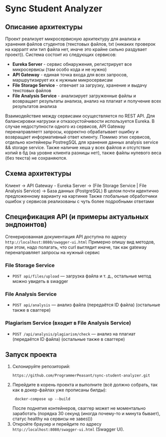 # Sync Student Analyzer

## Описание архитектуры

Проект реализует микросервисную архитектуру для анализа и хранения файлов студентов (текстовых файлов, txt (никаких проверок на каррапт или тип файла нет, иначе это крайне сильно раздувает проект)). Система состоит из следующих сервисов:

- **Eureka Server** - сервис обнаружения, регистрирует все микросервисы (там особо кода и не нужно)
- **API Gateway** - единая точка входа для всех запросов, маршрутизирует их к нужным микросервисам
- **File Storage Service** - отвечает за загрузку, хранение и выдачу текстовых файлов
- **File Analysis Service** - анализирует загруженные файлы и возвращает результаты анализа, анализ на плагиат и получение всех результатов анализа

Взаимодействие между сервисами осуществляется по REST API. Для балансировки нагрузки и отказоустойчивости используется Eureka. В случае недоступности одного из сервисов, API Gateway перенаправляетт запросы, корректно обрабатывает ошибку и возвращает информативный ответ клиенту.
Помимо этих сервисов, отдельно контейнеры PostregSQL для хранения данных analysis service && storage service.
Также наличие хеша у всех файлов и отсутствие копий в бд (на уровне клиента разницы нет), также файлы нулевого веса (без текста) не сохраняются.
## Схема архитектуры

Клиент -> API Gateway - Eureka Server -> (File Storage Service | File Analysis Service) -> База данных (PostgreSQL)
В целом почти идентично предложенному варианту на картинке 
Также глобальные обработчики ошибок у сервисов реализованы с чуть более подробными ответами

## Спецификация API (и примеры актуальных эндпоинтов)

Сгенерированная документация API доступна по адресу `http://localhost:8080/swagger-ui.html`
Примерно опишу вид методов, при этом, надо полагать, что curl выглядит иначе, так как gateway перенаправляет запросы на нужный сервис

### File Storage Service

- `POST api/files/upload` — загрузка файла и т. д., остальные метод можно увидеть в swagger

### File Analysis Service

- `POST api/analysis` — анализ файла (передаётся ID файла) (остальные также в сваггере)

### Plagiarism Service (входит в File Analysis Service)

- `POST /api/analysis/plagiarism/check` — анализ на плагиат (передаётся ID файла) (остальные также в сваггере)

## Запуск проекта

1. Склонируйте репозиторий:
   ```
   https://github.com/ProgrammerPeasant/sync-student-analyzer.git
   ```
2. Перейдите в корень проекта и выполните (всё должно собрать, так как в докер-файлах уже прописаны билды):
   ```
    docker-compose up --build
   ```
   После поднятия контейнеров, сваггер может не моментально заработать (порядка 30 секунд (иногда почему-то и минута бывает), статус healthy на сервисы не завез)))
3. Откройте браузер и перейдите по адресу `http://localhost:8080/swagger-ui.html` (Swagger UI).